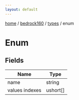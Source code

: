 ```yaml
---
layout: default
---
```


[home](/)  /  [bedrock160](/protocol/bedrock160)  /  [types](/protocol/bedrock160/types)  /  enum

# Enum

## Fields

Name | Type
---|---
name | string
values indexes | ushort[]
